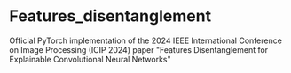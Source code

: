 # Features_disentanglement
Official PyTorch implementation of the 2024 IEEE International Conference on Image Processing (ICIP 2024) paper "Features Disentanglement for Explainable Convolutional Neural Networks"
